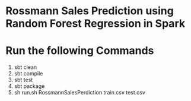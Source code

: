 # Rossmann Sales Prediction using Random Forest Regression in Spark

# Run the following Commands
1. sbt clean
2. sbt compile
3. sbt test 
4. sbt package
5. sh run.sh RossmannSalesPerdiction train.csv test.csv
